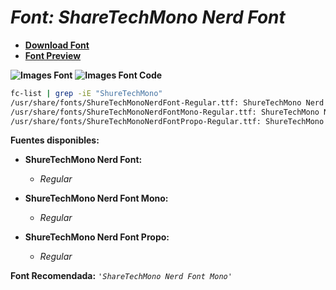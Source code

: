 <!-- Autor: Daniel Benjamin Perez Morales -->
<!-- GitHub: https://github.com/DanielBenjaminPerezMoralesDev13 -->
<!-- GitLab: https://gitlab.com/DanielBenjaminPerezMoralesDev13 -->
<!-- Correo electrónico: danielperezdev@proton.me -->

# ***Font: ShareTechMono Nerd Font***

- **[Download Font](https://github.com/ryanoasis/nerd-fonts/releases/download/v3.2.1/ShareTechMono.zip "https://github.com/ryanoasis/nerd-fonts/releases/download/v3.2.1/ShareTechMono.zip")**
- **[Font Preview](https://www.programmingfonts.org/#share-tech "https://www.programmingfonts.org/#share-tech")**

**![Images Font](../../Fonts/ShareTechMono%20Nerd%20Font.png "Fonts/ShareTechMono Nerd Font.png")**
**![Images Font Code](../../Font%20Images%20Code/ShareTechMono%20Nerd%20Font%20Code.png "Font Images Code/ShareTechMono Nerd Font Code.png")**

```bash
fc-list | grep -iE "ShureTechMono"
/usr/share/fonts/ShureTechMonoNerdFont-Regular.ttf: ShureTechMono Nerd Font:style=Regular
/usr/share/fonts/ShureTechMonoNerdFontMono-Regular.ttf: ShureTechMono Nerd Font Mono:style=Regular
/usr/share/fonts/ShureTechMonoNerdFontPropo-Regular.ttf: ShureTechMono Nerd Font Propo:style=Regular
```

**Fuentes disponibles:**

- **ShureTechMono Nerd Font:**
  - *Regular*

- **ShureTechMono Nerd Font Mono:**
  - *Regular*

- **ShureTechMono Nerd Font Propo:**
  - *Regular*

**Font Recomendada:** *`'ShareTechMono Nerd Font Mono'`*
